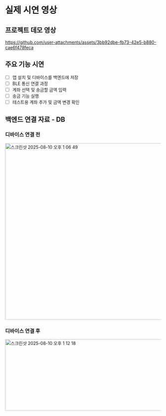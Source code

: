 # 실제 시연 영상

## 프로젝트 데모 영상


https://github.com/user-attachments/assets/3bb92dbe-fb73-42e5-b880-cae6f478feca




## 주요 기능 시연

- [ ] 앱 설치 및 디바이스를 백엔드에 저장
- [ ] BLE 통신 연결 과정
- [ ] 계좌 선택 및 송금할 금액 입력
- [ ] 송금 기능 실행
- [ ] 테스트용 계좌 추가 및 금액 변경 확인

## 백엔드 연결 자료 - DB
### 디바이스 연결 전
<img width="1429" height="569" alt="스크린샷 2025-08-10 오후 1 06 49" src="https://github.com/user-attachments/assets/8eb76a08-9f95-4de2-9507-dc2f6fecf69f" />

### 디바이스 연결 후
<img width="1431" height="230" alt="스크린샷 2025-08-10 오후 1 12 18" src="https://github.com/user-attachments/assets/50b23c9b-36d6-4c84-8d36-6ff77d0b9676" />
